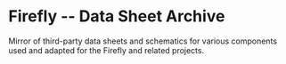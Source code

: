 Firefly -- Data Sheet Archive
=============================

Mirror of third-party data sheets and schematics for various
components used and adapted for the Firefly and related
projects. 

